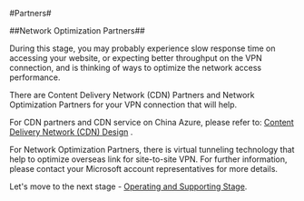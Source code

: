 #Partners#

##Network Optimization Partners##


During this stage, you may probably experience slow response time on accessing your website, or expecting better throughput on the VPN connection, and is thinking of ways to optimize the network access performance.
 
There are Content Delivery Network (CDN) Partners and Network Optimization Partners for your VPN connection that will help. 
 
For CDN partners and CDN service on China Azure, please refer to: [Content Delivery Network (CDN) Design](https://github.com/Azure/AzureGlobalConnectionCenter/blob/master/PlayBook/Planning/Guidance/Parity/Rehost%20Migration%20Scenarios.md) .
 
For Network Optimization Partners, there is virtual tunneling technology that help to optimize overseas link for site-to-site VPN. For further information, please contact
your Microsoft account representatives for more details.

Let's move to the next stage - [Operating and Supporting Stage](https://github.com/Azure/AzureGlobalConnectionCenter/blob/master/PlayBook/Operating%20and%20Supporting/Guidance/Guidance.md).

